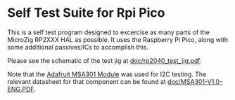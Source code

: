 # Self Test Suite for Rpi Pico

This is a self test program designed to excercise as many parts of the MicroZig RP2XXX HAL as possible. It uses the Raspberry Pi Pico, along with some additional passives/ICs to accomplish this.

Please see the schematic of the test jig at [doc/rp2040_test_jig.pdf](doc/rp2040_test_jig.pdf).

Note that the [Adafruit MSA301 Module](https://learn.adafruit.com/msa301-triple-axis-accelerometer) was used for I2C testing. The relevant datasheet for that component can be found at [doc/MSA301-V1.0-ENG.PDF](doc/MSA301-V1.0-ENG.PDF).